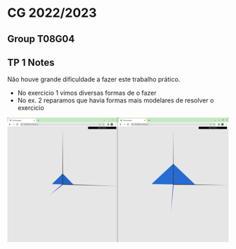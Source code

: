 # CG 2022/2023

## Group T08G04

## TP 1 Notes

Não houve grande dificuldade a fazer este trabalho prático. 

- No exercicio 1 vimos diversas formas de o fazer
- No ex. 2 reparamos que havia formas mais modelares de resolver o exercicio

![Screenshot 1](screenshots/cg-t08g04/../CG-t08g04-tp1-1.png)
